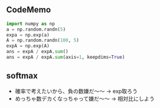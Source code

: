 ## CodeMemo
```python
import numpy as np
a = np.random.randn(5)
expa = np.exp(a)
A = np.random.randn(100, 5)
expA = np.exp(A)
ans = expA / expA.sum()
ans = expA / expA.sum(axis=1, keepdims=True)
```


## softmax
- 確率で考えたいから、負の数嫌だ〜〜 → exp取ろう
- めっちゃ数デカくなっちゃって嫌だ〜〜 → 相対比にしよう
